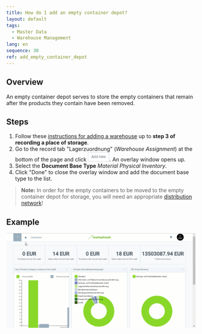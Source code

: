 ```yaml
---
title: How do I add an empty container depot?
layout: default
tags:
  - Master Data
  - Warehouse Management
lang: en
sequence: 30
ref: add_empty_container_depot
---
```


## Overview
An empty container depot serves to store the empty containers that remain after the products they contain have been removed.

## Steps
1. Follow these [instructions for adding a warehouse](Add_new_warehouse) up to **step 3 of recording a place of storage**.
1. Go to the record tab "Lagerzuordnung" (*Warehouse Assignment*) at the bottom of the page and click !["Add new"](assets/Add_New_Button.png). An overlay window opens up.
1. Select the **Document Base Type** *Material Physical Inventory*.
1. Click "Done" to close the overlay window and add the document base type to the list.
 >**Note:** In order for the empty containers to be moved to the empty container depot for storage, you will need an appropriate [distribution network](Automatic_distribution_network)!

## Example
<kbd><img src="assets/Add_Empty_Container_Depot.gif" alt="GIF: How to add an new warehouse"></kbd>
